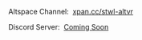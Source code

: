 <p>Altspace Channel:&nbsp;&nbsp;<a href="https://account.altvr.com/channels/storytime" target="_blank" id="channel">xpan.cc/stwl-altvr</a></p>
<p>Discord Server:&nbsp;&nbsp;<a href="" id="discord">Coming Soon</a></p>